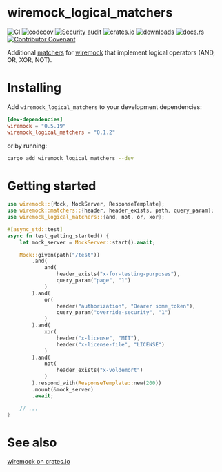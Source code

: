 # wiremock_logical_matchers

[![CI](https://github.com/clechasseur/wiremock_logical_matchers/actions/workflows/ci.yml/badge.svg?branch=main&event=push)](https://github.com/clechasseur/wiremock_logical_matchers/actions/workflows/ci.yml) [![codecov](https://codecov.io/gh/clechasseur/wiremock_logical_matchers/branch/main/graph/badge.svg?token=NIW54Q8UC3)](https://codecov.io/gh/clechasseur/wiremock_logical_matchers) [![Security audit](https://github.com/clechasseur/wiremock_logical_matchers/actions/workflows/audit-check.yml/badge.svg?branch=main)](https://github.com/clechasseur/wiremock_logical_matchers/actions/workflows/audit-check.yml) [![crates.io](https://img.shields.io/crates/v/wiremock_logical_matchers.svg)](https://crates.io/crates/wiremock_logical_matchers) [![downloads](https://img.shields.io/crates/d/wiremock_logical_matchers.svg)](https://crates.io/crates/wiremock_logical_matchers) [![docs.rs](https://img.shields.io/badge/docs-latest-blue.svg)](https://docs.rs/wiremock_logical_matchers) [![Contributor Covenant](https://img.shields.io/badge/Contributor%20Covenant-2.1-4baaaa.svg)](CODE_OF_CONDUCT.md)

Additional [matchers](https://docs.rs/wiremock/latest/wiremock/trait.Match.html) for [wiremock](https://crates.io/crates/wiremock) that implement logical operators (AND, OR, XOR, NOT).

# Installing

Add `wiremock_logical_matchers` to your development dependencies:

```toml
[dev-dependencies]
wiremock = "0.5.19"
wiremock_logical_matchers = "0.1.2"
```

or by running:

```bash
cargo add wiremock_logical_matchers --dev
```

# Getting started

```rust
use wiremock::{Mock, MockServer, ResponseTemplate};
use wiremock::matchers::{header, header_exists, path, query_param};
use wiremock_logical_matchers::{and, not, or, xor};

#[async_std::test]
async fn test_getting_started() {
    let mock_server = MockServer::start().await;

    Mock::given(path("/test"))
        .and(
            and(
                header_exists("x-for-testing-purposes"),
                query_param("page", "1")
            )
        ).and(
            or(
                header("authorization", "Bearer some_token"),
                query_param("override-security", "1")
            )
        ).and(
            xor(
                header("x-license", "MIT"),
                header("x-license-file", "LICENSE")
            )
        ).and(
            not(
                header_exists("x-voldemort")
            )
        ).respond_with(ResponseTemplate::new(200))
        .mount(&mock_server)
        .await;

    // ...
}
```

# See also

[wiremock on crates.io](https://crates.io/crates/wiremock)
